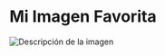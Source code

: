 <title>Mi Página con Imagen</title>
</head>
<body>
    <h1>Mi Imagen Favorita</h1>
    <img src="ruta_de_la_imagen.jpg" alt="Descripción de la imagen">
</body>
